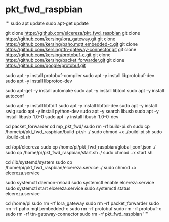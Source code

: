 # pkt_fwd_raspbian
'''
sudo apt update
sudo apt-get update 

git clone https://github.com/elcereza/pkt_fwd_raspbian
git clone https://github.com/kersing/lora_gateway.git
git clone https://github.com/kersing/paho.mqtt.embedded-c.git
git clone https://github.com/kersing/ttn-gateway-connector.git
git clone https://github.com/kersing/protobuf-c.git
git clone https://github.com/kersing/packet_forwarder.git
git clone https://github.com/google/protobuf.git

sudo apt -y install protobuf-compiler
sudo apt -y install libprotobuf-dev
sudo apt -y install libprotoc-dev

sudo apt-get -y install automake
sudo apt -y install libtool
sudo apt -y install autoconf

sudo apt -y install libftdi1
sudo apt -y install libftdi-dev
sudo apt -y install swig
sudo apt -y install python-dev
sudo apt -y search libusb
sudo apt -y install libusb-1.0-0
sudo apt -y install libusb-1.0-0-dev

cd packet_forwarder
cd mp_pkt_fwd/
sudo rm -rf build-pi.sh
sudo cp /home/pi/pkt_fwd_raspbian/build-pi.sh ./
sudo chmod +x ./build-pi.sh
sudo ./build-pi.sh

cd /opt/elcereza
sudo cp /home/pi/pkt_fwd_raspbian/global_conf.json ./
sudo cp /home/pi/pkt_fwd_raspbian/start.sh ./
sudo chmod +x start.sh

cd /lib/systemd/system
sudo cp /home/pi/pkt_fwd_raspbian/elcereza.service ./
sudo chmod +x elcereza.service

sudo systemctl daemon-reload
sudo systemctl enable elcereza.service
sudo systemctl start elcereza.service
sudo systemctl status elcereza.service

cd /home/pi
sudo rm -rf lora_gateway
sudo rm -rf packet_forwarder
sudo rm -rf paho.mqtt.embedded-c
sudo rm -rf protobuf
sudo rm -rf protobuf-c
sudo rm -rf ttn-gateway-connector
sudo rm -rf pkt_fwd_raspbian
''''
